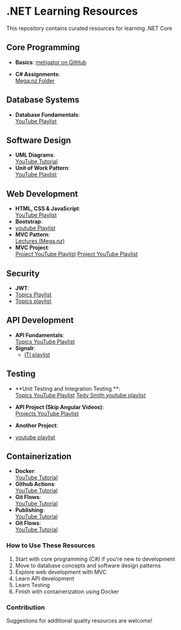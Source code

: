 # .NET Learning Resources

This repository contains curated resources for learning .NET Core

## Core Programming
- **Basics**:
   [metigator on GitHub](https://github.com/metigator/Roadmap)

- **C# Assignments**:  
  [Mega.nz Folder](https://mega.nz/folder/vVBUkKTL#Eb7lSZCiEr2cnpElH76A9Q/folder/aUREGLLC)

## Database Systems
- **Database Fundamentals**:  
  [YouTube Playlist](https://www.youtube.com/playlist?list=PL1DUmTEdeA6J6oDLTveTt4Z7E6qEfFluE)

## Software Design
- **UML Diagrams**:  
  [YouTube Tutorial](https://www.youtube.com/watch?v=WnMQ8HlmeXc)
- **Unit of Work Pattern**:  
  [YouTube Playlist](https://www.youtube.com/playlist?list=PL62tSREI9C-e6nQ47brLj00iSGddiee73)

## Web Development
- **HTML, CSS & JavaScript**:  
  [YouTube Playlist](https://www.youtube.com/playlist?list=PLDoPjvoNmBAzhFD3niPAa1C1gXG4cs14J)
- **Bootstrap**:
- [youtube Playlist](https://www.youtube.com/playlist?list=PLDoPjvoNmBAyvm7f--dc6XqkpfDcen_vQ) 
- **MVC Pattern**:  
  [Lectures (Mega.nz)](https://mega.nz/folder/vVBUkKTL#Eb7lSZCiEr2cnpElH76A9Q/folder/mMIwSZgQ)
- **MVC Project**:  
  [Project YouTube Playlist](https://www.youtube.com/playlist?list=PL82C6-O4XrHde_urqhKJHH-HTUfTK6siO)
  [Project YouTube Playlist](https://www.youtube.com/playlist?list=PLzHIrc5EQ2su5LFfHqovbCHgFVIRvBqGo)

## Security
- **JWT**:
 - [Topics Playlist]( https://www.youtube.com/playlist?list=PL62tSREI9C-foV0zXVpW_f0JNtTD6Wv2W)
 - [Topics playlist](https://www.youtube.com/playlist?list=PL62tSREI9C-eYNE1Pyw0yv1tETs5V8WGd)
## API Development
- **API Fundamentals**:  
  [Topics YouTube Playlist](https://www.youtube.com/playlist?list=PLcvTyQIWJ_ZpumOgCCify-wDY_G-Kx34a)
- **Signalr**:
  - [ITI playlist](https://www.youtube.com/playlist?list=PLesfn4TAj57WLtiWtHP1Xkel7WD6QHvpe)
## Testing 
- **Unit Testing and Integration Testing **:  
  [Topics YouTube Playlist](https://www.youtube.com/playlist?list=PLOeFnOV9YBa4Q1a7V5jWTGG9RSpKMYTpK)
[Tedy Smith youtube playlist](https://www.youtube.com/playlist?list=PL82C6-O4XrHeyeJcI5xrywgpfbrqdkQd4)

- **API Project (Skip Angular Videos)**:  
  [Projects YouTube Playlist](https://www.youtube.com/watch?v=6oaOefxmegk&list=PLaR3RrvBxlc3c8NAtlAXRwx43ZdH8eBrQ)
- **Another Project**:
- [youtube playlist](https://www.youtube.com/playlist?list=PLjC4UKOOcfDQtElvsn1ZCAHatLtqDrTgQ)
## Containerization
- **Docker**:  
  [YouTube Tutorial](https://www.youtube.com/watch?v=PrusdhS2lmo)
- **Github Actions**:  
  [YouTube Tutorial](https://www.youtube.com/watch?v=QDlIo97ibxY)
- **Git Flows**:  
  [YouTube Tutorial](https://www.youtube.com/watch?v=bhtE75RiN04)
- **Publishing**:  
  [YouTube Tutorial](https://www.youtube.com/watch?v=dU16ESUZljM)
- **Git Flows**:  
  [YouTube Tutorial](https://www.youtube.com/watch?v=__2riOjLpoc)


### How to Use These Resources
1. Start with core programming (C#) if you're new to development
2. Move to database concepts and software design patterns
3. Explore web development with MVC
4. Learn API development
5. Learn Testing
6. Finish with containerization using Docker

### Contribution
Suggestions for additional quality resources are welcome!
